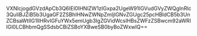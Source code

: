 VXNlcjogdGVzdApCb3Q6IEl0IHNlZW1zIGxpa2UgeW91IGVudGVyZWQgInRlc3QuIiBJZiB5b3UgaGF2ZSBhIHNwZWNpZmljIGNvZGUgc25pcHBldCB5b3UnZCBsaWtlIG1lIHRvIGFuYWx5emUgb3IgZGVidWcsIHBsZWFzZSBwcm92aWRlIGl0LCBhbmQgSSdsbCBiZSBoYXBweSB0byBoZWxwIQ==